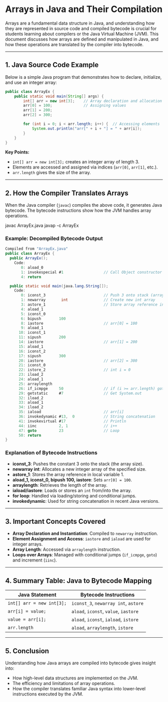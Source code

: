 # Arrays in Java and Their Compilation

Arrays are a fundamental data structure in Java, and understanding how they are represented in source code and compiled bytecode is crucial for students learning about compilers or the Java Virtual Machine (JVM). This document discusses how arrays are defined and manipulated in Java, and how these operations are translated by the compiler into bytecode.

---

## 1. Java Source Code Example

Below is a simple Java program that demonstrates how to declare, initialize, and use an integer array:

```java
public class ArrayEx {
    public static void main(String[] args) {
        int[] arr = new int[3];    // Array declaration and allocation
        arr[0] = 100;              // Assigning values
        arr[1] = 200;
        arr[2] = 300;

        for (int i = 0; i < arr.length; i++) {  // Accessing elements
            System.out.println("arr[" + i + "] = " + arr[i]);
        }
    }
}
```

**Key Points:**
- `int[] arr = new int[3];` creates an integer array of length 3.
- Elements are accessed and assigned via indices (`arr[0]`, `arr[1]`, etc.).
- `arr.length` gives the size of the array.

---

## 2. How the Compiler Translates Arrays

When the Java compiler (`javac`) compiles the above code, it generates Java bytecode. The bytecode instructions show how the JVM handles array operations.

javac ArrayEx.java
javap -c ArrayEx


### Example: Decompiled Bytecode Output

```java
Compiled from "ArrayEx.java"
public class ArrayEx {
  public ArrayEx();
    Code:
       0: aload_0
       1: invokespecial #1                  // Call Object constructor
       4: return

  public static void main(java.lang.String[]);
    Code:
       0: iconst_3                          // Push 3 onto stack (array length)
       1: newarray       int                // Create new int array
       3: astore_1                          // Store array reference in local variable 1
       4: aload_1
       5: iconst_0
       6: bipush        100
       8: iastore                           // arr[0] = 100
       9: aload_1
      10: iconst_1
      11: sipush        200
      14: iastore                           // arr[1] = 200
      15: aload_1
      16: iconst_2
      17: sipush        300
      20: iastore                           // arr[2] = 300
      21: iconst_0
      22: istore_2                          // int i = 0
      23: iload_2
      24: aload_1
      25: arraylength
      26: if_icmpge     50                  // if (i >= arr.length) goto 50
      29: getstatic     #7                  // Get System.out
      32: iload_2
      33: aload_1
      34: iload_2
      35: iaload                            // arr[i]
      36: invokedynamic #13,  0             // String concatenation
      41: invokevirtual #17                 // Println
      44: iinc          2, 1                // i++
      47: goto          23                  // Loop
      50: return
}
```

### Explanation of Bytecode Instructions

- **iconst_3**: Pushes the constant 3 onto the stack (the array size).
- **newarray int**: Allocates a new integer array of the specified size.
- **astore_1**: Stores the array reference in local variable 1.
- **aload_1, iconst_0, bipush 100, iastore**: Sets `arr[0] = 100`.
- **arraylength**: Retrieves the length of the array.
- **iaload/iastore**: Loads or stores an `int` from/into the array.
- **for loop**: Handled via loading/storing and conditional jumps.
- **invokedynamic**: Used for string concatenation in recent Java versions.

---

## 3. Important Concepts Covered

- **Array Declaration and Instantiation**: Compiled to `newarray` instruction.
- **Element Assignment and Access**: `iastore` and `iaload` are used for integer arrays.
- **Array Length**: Accessed via `arraylength` instruction.
- **Loops over Arrays**: Managed with conditional jumps (`if_icmpge`, `goto`) and increment (`iinc`).

---

## 4. Summary Table: Java to Bytecode Mapping

| Java Statement                  | Bytecode Instructions                |
|----------------------------------|--------------------------------------|
| `int[] arr = new int[3];`        | `iconst_3`, `newarray int`, `astore` |
| `arr[i] = value;`                | `aload`, `iconst`, `value`, `iastore`|
| `value = arr[i];`                | `aload`, `iconst`, `iaload`, `istore`|
| `arr.length`                     | `aload`, `arraylength`, `istore`     |

---

## 5. Conclusion

Understanding how Java arrays are compiled into bytecode gives insight into:
- How high-level data structures are implemented on the JVM.
- The efficiency and limitations of array operations.
- How the compiler translates familiar Java syntax into lower-level instructions executed by the JVM.

